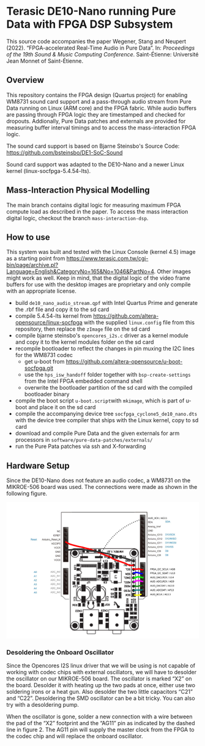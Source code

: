 # Terasic DE10-Nano running Pure Data with FPGA DSP Subsystem

This source code accompanies the paper Wegener, Stang and Neupert (2022). “FPGA-accelerated Real-Time Audio in Pure Data”. In: *Proceedings of the 19th Sound & Music Computing Conference*. Saint-Étienne: Université Jean Monnet of Saint-Étienne.

## Overview

This repository contains the FPGA design (Quartus project) for enabling WM8731 sound card support and a pass-through audio stream from Pure Data running on Linux (ARM core) and the FPGA fabric. While audio buffers are passing through FPGA logic they are timestamped and checked for dropouts. Addionally, Pure Data patches and externals are provided for measuring buffer interval timings and to access the mass-interaction FPGA logic.

The sound card support is based on Bjarne Steinsbo's Source Code:
https://github.com/bsteinsbo/DE1-SoC-Sound

Sound card support was adapted to the DE10-Nano and a newer Linux kernel (linux-socfpga-5.4.54-lts). 

## Mass-Interaction Physical Modelling

The main branch contains digital logic for measuring maximum FPGA compute load as described in the paper. To access the mass interaction digital logic, checkout the branch `mass-interaction-dsp`.

## How to use

This system was built and tested with the Linux Console (kernel 4.5) image as a starting point from https://www.terasic.com.tw/cgi-bin/page/archive.pl?Language=English&CategoryNo=165&No=1046&PartNo=4. Other images might work as well. Keep in mind, that the digital logic of the video frame buffers for use with the desktop images are proprietary and only compile with an appropriate license.

- build `de10_nano_audio_stream.qpf` with Intel Quartus Prime and generate the .rbf file and copy it to the sd card
- compile 5.4.54-lts kernel from https://github.com/altera-opensource/linux-socfpga  with the supplied `linux.config` file from this repository, then replace the `zImage` file on the sd card
- compile bjarne steinsbo's `opencores_i2s.c` driver as a kernel module and copy it to the kernel modules folder on the sd card
- recompile bootloader to reflect the changes in pin muxing the I2C lines for the WM8731 codec
  - get u-boot from https://github.com/altera-opensource/u-boot-socfpga.git
  - use the `hps_isw_handoff` folder together with `bsp-create-settings` from the Intel FPGA embedded command shell
  - overwrite the bootloader partition of the sd card with the compiled bootloader binary
- compile the boot script `u-boot.script`with `mkimage`, which is part of u-boot and place it on the sd card
- compile the accompanying device tree `socfpga_cyclone5_de10_nano.dts` with the device tree compiler that ships with the Linux kernel, copy to sd card
- download and compile Pure Data and the given externals for arm processors in `software/pure-data-patches/externals/` 
- run the Pure Pata patches via ssh and X-forwarding

## Hardware Setup

Since the DE10-Nano does not feature an audio codec, a WM8731 on the MIKROE-506 board was used. The connections were made as shown in the following figure.

![hardware-conections](https://github.com/chairaudio/SMC22-FPGA-accelerated-PD/blob/main/hardware-conections.png?raw=true)

### Desoldering the Onboard Oscillator

Since the Opencores I2S linux driver that we will be using is not capable of working with codec chips with external oscillators, we will have to desolder the oscillator on our MIKROE-506 board. The oscillator is marked “X2” on the board. Desolder it with heating up the two pads at once, either use two soldering irons or a heat gun. Also desolder the two little capacitors “C21” and “C22”. Desoldering the SMD oscillator can be a bit tricky. You can also try with a desoldering pump. 

When the oscillator is gone, solder a new connection with a wire between the pad of the “X2” footprint and the “AG11” pin as indicated by the dashed line in figure 2. The AG11 pin will supply the master clock from the FPGA to the codec chip and will replace the onboard oscillator.
